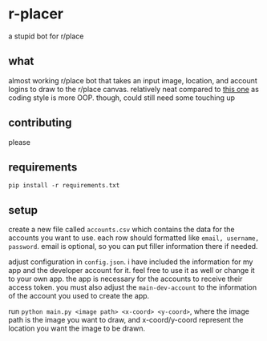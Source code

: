 # r-placer
a stupid bot for r/place

## what
almost working r/place bot that takes an input image, location, and account logins to draw to the r/place canvas. relatively neat compared to [this one](https://github.com/Zequez/reddit-placebot) as coding style is more OOP. though, could still need some touching up
## contributing
please

## requirements
`pip install -r requirements.txt`

## setup
create a new file called `accounts.csv` which contains the data for the accounts you want to use. each row should formatted like `email, username, password`. email is optional, so you can put filler information there if needed.

adjust configuration in `config.json`. i have included the information for my app and the developer account for it. feel free to use it as well or change it to your own app. the app is necessary for the accounts to receive their access token. you must also adjust the `main-dev-account` to the information of the account you used to create the app.

run `python main.py <image path> <x-coord> <y-coord>`, where the image path is the image you want to draw, and x-coord/y-coord represent the location you want the image to be drawn.
